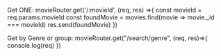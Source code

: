 Get ONE: 
    movieRouter.get('/:movieId', (req, res) =>{
      const movieId = req.params.movieId
      const foundMovie = movies.find(movie => movie._id === movieId)
      res.send(foundMovie)
    })


Get by Genre or group: 
    movieRouter.get("/search/genre", (req, res)=>{
      console.log(req)
    })